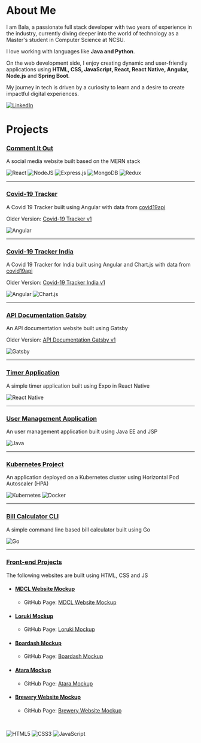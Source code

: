 # About Me

I am Bala, a passionate full stack developer with two years of experience in the industry, currently diving deeper into the world of technology as a Master's student in Computer Science at NCSU.

I love working with languages like **Java and Python**.

On the web development side, I enjoy creating dynamic and user-friendly applications using **HTML, CSS, JavaScript, React, React Native, Angular, Node.js** and **Spring Boot**. 

My journey in tech is driven by a curiosity to learn and a desire to create impactful digital experiences.

[![LinkedIn](https://img.shields.io/badge/linkedin-%230077B5.svg?style=for-the-badge&logo=linkedin&logoColor=white)](https://www.linkedin.com/in/bala-logesh/)

# Projects

### **[Comment It Out](https://github.com/Bala-Logesh/comment_it_out)**

A social media website built based on the MERN stack

![React](https://img.shields.io/badge/react-%2320232a.svg?style=for-the-badge&logo=react&logoColor=%2361DAFB)
![NodeJS](https://img.shields.io/badge/node.js-6DA55F?style=for-the-badge&logo=node.js&logoColor=white)
![Express.js](https://img.shields.io/badge/express.js-%23404d59.svg?style=for-the-badge&logo=express&logoColor=%2361DAFB)
![MongoDB](https://img.shields.io/badge/MongoDB-%234ea94b.svg?style=for-the-badge&logo=mongodb&logoColor=white)
![Redux](https://img.shields.io/badge/redux-%23593d88.svg?style=for-the-badge&logo=redux&logoColor=white)

<hr>

### **[Covid-19 Tracker](https://github.com/Bala-Logesh/Covid19-Tracker)**

A Covid 19 Tracker built using Angular with data from [covid19api](https://covid19api.com/)

Older Version: [Covid-19 Tracker v1](https://github.com/Bala-Logesh/Covid19-Tracker-v1)

![Angular](https://img.shields.io/badge/angular-%23DD0031.svg?style=for-the-badge&logo=angular&logoColor=white)

<hr>

### **[Covid-19 Tracker India](https://github.com/Bala-Logesh/Covid19-Tracker-India)**

A Covid 19 Tracker for India built using Angular and Chart.js with data from [covid19api](https://covid19api.com/)

Older Version: [Covid-19 Tracker India v1](https://github.com/Bala-Logesh/Covid19-Tracker-India-v1)

![Angular](https://img.shields.io/badge/angular-%23DD0031.svg?style=for-the-badge&logo=angular&logoColor=white)
![Chart.js](https://img.shields.io/badge/chart.js-F5788D.svg?style=for-the-badge&logo=chart.js&logoColor=white)

<hr>

### **[API Documentation Gatsby](https://github.com/Bala-Logesh/API-Documentation-Gatsby)**

An API documentation website built using Gatsby

Older Version: [API Documentation Gatsby v1](https://github.com/Bala-Logesh/API-Documentation-Gatsby-v1)

![Gatsby](https://img.shields.io/badge/Gatsby-%23663399.svg?style=for-the-badge&logo=gatsby&logoColor=white)

<hr>

### **[Timer Application](https://github.com/Bala-Logesh/Timer-App)**

A simple timer application built using Expo in React Native

![React Native](https://img.shields.io/badge/react_native-%2320232a.svg?style=for-the-badge&logo=react&logoColor=%2361DAFB)

<hr>

### **[User Management Application](https://github.com/Bala-Logesh/User_Management_System/tree/master)**

An user management application built using Java EE and JSP

![Java](https://img.shields.io/badge/java-%23ED8B00.svg?style=for-the-badge&logo=openjdk&logoColor=white)

<hr>

### **[Kubernetes Project](https://github.com/Bala-Logesh/CSC547-K8S-HPA)**

An application deployed on a Kubernetes cluster using Horizontal Pod Autoscaler (HPA)

![Kubernetes](https://img.shields.io/badge/kubernetes-%23326ce5.svg?style=for-the-badge&logo=kubernetes&logoColor=white)
![Docker](https://img.shields.io/badge/docker-%230db7ed.svg?style=for-the-badge&logo=docker&logoColor=white)

<hr>

### **[Bill Calculator CLI](https://github.com/Bala-Logesh/Bill-Calculator-Go)**

A simple command line based bill calculator built using Go

![Go](https://img.shields.io/badge/go-%2300ADD8.svg?style=for-the-badge&logo=go&logoColor=white)

<hr>

### **[Front-end Projects]()**

The following websites are built using HTML, CSS and JS

- #### [MDCL Website Mockup](https://github.com/Bala-Logesh/MDCL-Website-Mockup)

    - GitHub Page: [MDCL Website Mockup](https://bala-logesh.github.io/MDCL-Website-Mockup/)

- #### [Loruki Mockup](https://github.com/Bala-Logesh/loruki-website)

    - GitHub Page: [Loruki Mockup](https://bala-logesh.github.io/loruki-website/)

- #### [Boardash Mockup](https://github.com/Bala-Logesh/Boardash)

    - GitHub Page: [Boardash Mockup](https://bala-logesh.github.io/Boardash/)

- #### [Atara Mockup](https://github.com/Bala-Logesh/Atara-mockup)

    - GitHub Page: [Atara Mockup](https://bala-logesh.github.io/Atara-mockup/)

- #### [Brewery Website Mockup](https://github.com/Bala-Logesh/brewery_website)

    - GitHub Page: [Brewery Website Mockup](https://bala-logesh.github.io/brewery_website/)

<br>

![HTML5](https://img.shields.io/badge/html5-%23E34F26.svg?style=for-the-badge&logo=html5&logoColor=white)
![CSS3](https://img.shields.io/badge/css3-%231572B6.svg?style=for-the-badge&logo=css3&logoColor=white)
![JavaScript](https://img.shields.io/badge/javascript-%23323330.svg?style=for-the-badge&logo=javascript&logoColor=%23F7DF1E)